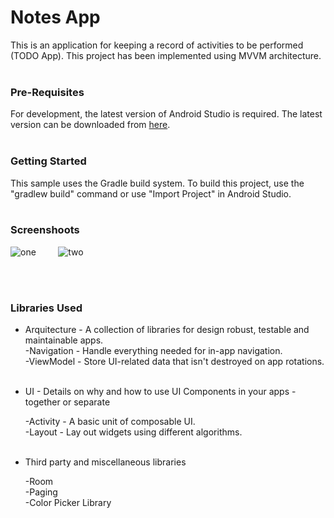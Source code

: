 # Notes App

This is an application for keeping a record of activities to be performed (TODO App). This project has been implemented using MVVM architecture.
<br/>
<br/>
### Pre-Requisites

For development, the latest version of Android Studio is required. The latest version can be downloaded from [here](https://developer.android.com/studio/).
<br/>
<br/>
### Getting Started

This sample uses the Gradle build system. To build this project, use the "gradlew build" command or use "Import Project" in Android Studio.
<br/>
<br/>
### Screenshoots


![one](https://user-images.githubusercontent.com/57290556/228611948-9c40664e-77d7-4d61-bab9-63827c9fdb66.png)&nbsp;&nbsp;&nbsp;&nbsp;&nbsp;&nbsp;&nbsp;&nbsp;
![two](https://user-images.githubusercontent.com/57290556/228612020-8288284a-fd19-42ca-88e4-bad4957134c0.png)


<br/>
<br/>

### Libraries Used

* Arquitecture - A collection of libraries for design robust, testable and maintainable apps.
		 <br/>
     -Navigation - Handle everything needed for in-app navigation.\
     -ViewModel - Store UI-related data that isn't destroyed on app rotations.
		 <br/>
		 <br/>
* UI - Details on why and how to use UI Components in your apps - together or separate

     -Activity -  A basic unit of composable UI.\
     -Layout - Lay out widgets using different algorithms.
		 <br/>
		 <br/>
* Third party and miscellaneous libraries

   -Room\
	 -Paging\
	 -Color Picker Library
